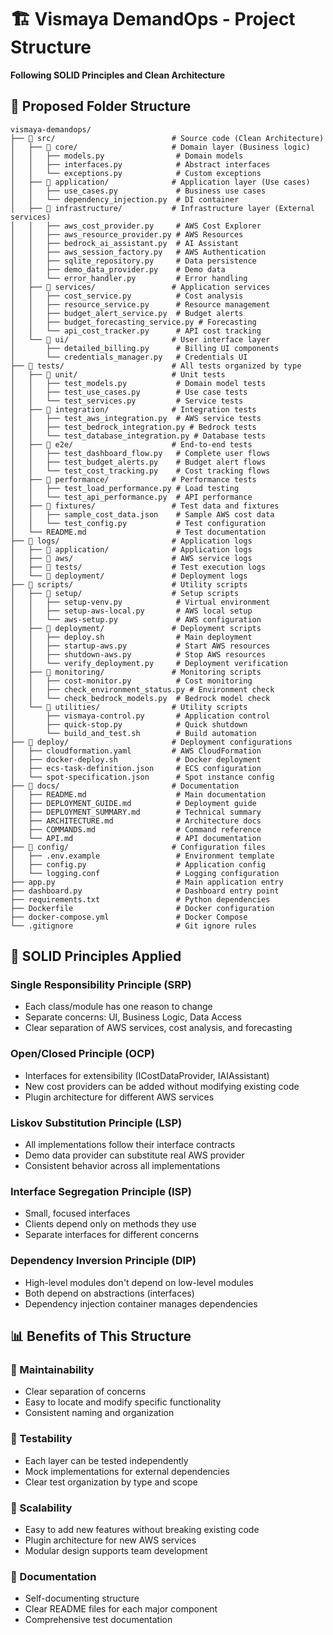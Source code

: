 # 🏗️ Vismaya DemandOps - Project Structure

**Following SOLID Principles and Clean Architecture**

## 📁 Proposed Folder Structure

```
vismaya-demandops/
├── 📁 src/                          # Source code (Clean Architecture)
│   ├── 📁 core/                     # Domain layer (Business logic)
│   │   ├── models.py                # Domain models
│   │   ├── interfaces.py            # Abstract interfaces
│   │   └── exceptions.py            # Custom exceptions
│   ├── 📁 application/              # Application layer (Use cases)
│   │   ├── use_cases.py             # Business use cases
│   │   └── dependency_injection.py  # DI container
│   ├── 📁 infrastructure/           # Infrastructure layer (External services)
│   │   ├── aws_cost_provider.py     # AWS Cost Explorer
│   │   ├── aws_resource_provider.py # AWS Resources
│   │   ├── bedrock_ai_assistant.py  # AI Assistant
│   │   ├── aws_session_factory.py   # AWS Authentication
│   │   ├── sqlite_repository.py     # Data persistence
│   │   ├── demo_data_provider.py    # Demo data
│   │   └── error_handler.py         # Error handling
│   ├── 📁 services/                 # Application services
│   │   ├── cost_service.py          # Cost analysis
│   │   ├── resource_service.py      # Resource management
│   │   ├── budget_alert_service.py  # Budget alerts
│   │   ├── budget_forecasting_service.py # Forecasting
│   │   └── api_cost_tracker.py      # API cost tracking
│   └── 📁 ui/                       # User interface layer
│       ├── detailed_billing.py      # Billing UI components
│       └── credentials_manager.py   # Credentials UI
├── 📁 tests/                        # All tests organized by type
│   ├── 📁 unit/                     # Unit tests
│   │   ├── test_models.py           # Domain model tests
│   │   ├── test_use_cases.py        # Use case tests
│   │   └── test_services.py         # Service tests
│   ├── 📁 integration/              # Integration tests
│   │   ├── test_aws_integration.py  # AWS service tests
│   │   ├── test_bedrock_integration.py # Bedrock tests
│   │   └── test_database_integration.py # Database tests
│   ├── 📁 e2e/                      # End-to-end tests
│   │   ├── test_dashboard_flow.py   # Complete user flows
│   │   ├── test_budget_alerts.py    # Budget alert flows
│   │   └── test_cost_tracking.py    # Cost tracking flows
│   ├── 📁 performance/              # Performance tests
│   │   ├── test_load_performance.py # Load testing
│   │   └── test_api_performance.py  # API performance
│   ├── 📁 fixtures/                 # Test data and fixtures
│   │   ├── sample_cost_data.json    # Sample AWS cost data
│   │   └── test_config.py           # Test configuration
│   └── README.md                    # Test documentation
├── 📁 logs/                         # Application logs
│   ├── 📁 application/              # Application logs
│   ├── 📁 aws/                      # AWS service logs
│   ├── 📁 tests/                    # Test execution logs
│   └── 📁 deployment/               # Deployment logs
├── 📁 scripts/                      # Utility scripts
│   ├── 📁 setup/                    # Setup scripts
│   │   ├── setup-venv.py            # Virtual environment
│   │   ├── setup-aws-local.py       # AWS local setup
│   │   └── aws-setup.py             # AWS configuration
│   ├── 📁 deployment/               # Deployment scripts
│   │   ├── deploy.sh                # Main deployment
│   │   ├── startup-aws.py           # Start AWS resources
│   │   ├── shutdown-aws.py          # Stop AWS resources
│   │   └── verify_deployment.py     # Deployment verification
│   ├── 📁 monitoring/               # Monitoring scripts
│   │   ├── cost-monitor.py          # Cost monitoring
│   │   ├── check_environment_status.py # Environment check
│   │   └── check_bedrock_models.py  # Bedrock model check
│   └── 📁 utilities/                # Utility scripts
│       ├── vismaya-control.py       # Application control
│       ├── quick-stop.py            # Quick shutdown
│       └── build_and_test.sh        # Build automation
├── 📁 deploy/                       # Deployment configurations
│   ├── cloudformation.yaml         # AWS CloudFormation
│   ├── docker-deploy.sh             # Docker deployment
│   ├── ecs-task-definition.json     # ECS configuration
│   └── spot-specification.json      # Spot instance config
├── 📁 docs/                         # Documentation
│   ├── README.md                    # Main documentation
│   ├── DEPLOYMENT_GUIDE.md          # Deployment guide
│   ├── DEPLOYMENT_SUMMARY.md        # Technical summary
│   ├── ARCHITECTURE.md              # Architecture docs
│   ├── COMMANDS.md                  # Command reference
│   └── API.md                       # API documentation
├── 📁 config/                       # Configuration files
│   ├── .env.example                 # Environment template
│   ├── config.py                    # Application config
│   └── logging.conf                 # Logging configuration
├── app.py                           # Main application entry
├── dashboard.py                     # Dashboard entry point
├── requirements.txt                 # Python dependencies
├── Dockerfile                       # Docker configuration
├── docker-compose.yml               # Docker Compose
└── .gitignore                       # Git ignore rules
```

## 🎯 SOLID Principles Applied

### Single Responsibility Principle (SRP)
- Each class/module has one reason to change
- Separate concerns: UI, Business Logic, Data Access
- Clear separation of AWS services, cost analysis, and forecasting

### Open/Closed Principle (OCP)
- Interfaces for extensibility (ICostDataProvider, IAIAssistant)
- New cost providers can be added without modifying existing code
- Plugin architecture for different AWS services

### Liskov Substitution Principle (LSP)
- All implementations follow their interface contracts
- Demo data provider can substitute real AWS provider
- Consistent behavior across all implementations

### Interface Segregation Principle (ISP)
- Small, focused interfaces
- Clients depend only on methods they use
- Separate interfaces for different concerns

### Dependency Inversion Principle (DIP)
- High-level modules don't depend on low-level modules
- Both depend on abstractions (interfaces)
- Dependency injection container manages dependencies

## 📊 Benefits of This Structure

### 🔧 Maintainability
- Clear separation of concerns
- Easy to locate and modify specific functionality
- Consistent naming and organization

### 🧪 Testability
- Each layer can be tested independently
- Mock implementations for external dependencies
- Clear test organization by type and scope

### 🚀 Scalability
- Easy to add new features without breaking existing code
- Plugin architecture for new AWS services
- Modular design supports team development

### 📝 Documentation
- Self-documenting structure
- Clear README files for each major component
- Comprehensive test documentation